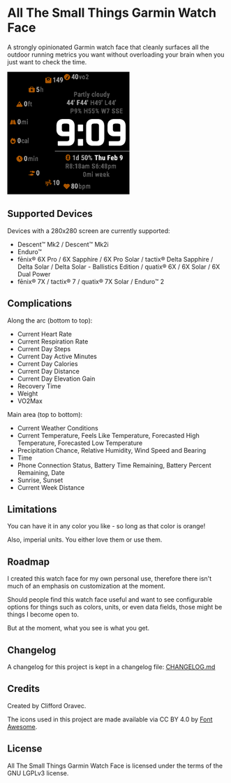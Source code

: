 # All The Small Things Garmin Watch Face

A strongly opinionated Garmin watch face that cleanly surfaces all the outdoor running metrics you want without overloading your brain when you just want to check the time.

![Screenshot](screenshot.png)

## Supported Devices

Devices with a 280x280 screen are currently supported:
* Descent™ Mk2 / Descent™ Mk2i
* Enduro™
* fēnix® 6X Pro / 6X Sapphire / 6X Pro Solar / tactix® Delta Sapphire / Delta Solar / Delta Solar - Ballistics Edition / quatix® 6X / 6X Solar / 6X Dual Power
* fēnix® 7X / tactix® 7 / quatix® 7X Solar / Enduro™ 2

## Complications

Along the arc (bottom to top):
* Current Heart Rate
* Current Respiration Rate
* Current Day Steps
* Current Day Active Minutes
* Current Day Calories
* Current Day Distance
* Current Day Elevation Gain
* Recovery Time
* Weight
* VO2Max

Main area (top to bottom):
* Current Weather Conditions
* Current Temperature, Feels Like Temperature, Forecasted High Temperature, Forecasted Low Temperature
* Precipitation Chance, Relative Humidity, Wind Speed and Bearing
* Time
* Phone Connection Status, Battery Time Remaining, Battery Percent Remaining, Date
* Sunrise, Sunset
* Current Week Distance

## Limitations

You can have it in any color you like - so long as that color is orange!

Also, imperial units.  You either love them or use them.

## Roadmap

I created this watch face for my own personal use, therefore there isn't much of an emphasis on customization at the moment.

Should people find this watch face useful and want to see configurable options for things such as colors, units, or even data fields, those might be things I become open to.

But at the moment, what you see is what you get.

## Changelog

A changelog for this project is kept in a changelog file: [CHANGELOG.md](CHANGELOG.md)

## Credits

Created by Clifford Oravec.

The icons used in this project are made available via CC BY 4.0 by [Font Awesome](https://github.com/FortAwesome/Font-Awesome).

## License

All The Small Things Garmin Watch Face is licensed under the terms of the GNU LGPLv3 license.
